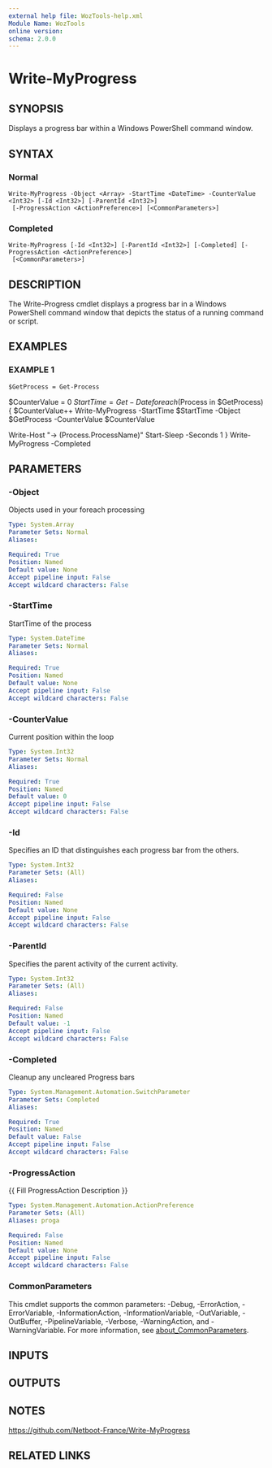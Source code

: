 ```yaml
---
external help file: WozTools-help.xml
Module Name: WozTools
online version:
schema: 2.0.0
---
```


# Write-MyProgress

## SYNOPSIS
Displays a progress bar within a Windows PowerShell command window.

## SYNTAX

### Normal
```
Write-MyProgress -Object <Array> -StartTime <DateTime> -CounterValue <Int32> [-Id <Int32>] [-ParentId <Int32>]
 [-ProgressAction <ActionPreference>] [<CommonParameters>]
```

### Completed
```
Write-MyProgress [-Id <Int32>] [-ParentId <Int32>] [-Completed] [-ProgressAction <ActionPreference>]
 [<CommonParameters>]
```

## DESCRIPTION
The Write-Progress cmdlet displays a progress bar in a Windows PowerShell command window that depicts the status of a running command or script.

## EXAMPLES

### EXAMPLE 1
```
$GetProcess = Get-Process
```

$CounterValue = 0
$StartTime = Get-Date
foreach($Process in $GetProcess) {
$CounterValue++
Write-MyProgress -StartTime $StartTime -Object $GetProcess -CounterValue $CounterValue

Write-Host "-\> $($Process.ProcessName)"
Start-Sleep -Seconds 1
}
Write-MyProgress -Completed

## PARAMETERS

### -Object
Objects used in your foreach processing

```yaml
Type: System.Array
Parameter Sets: Normal
Aliases:

Required: True
Position: Named
Default value: None
Accept pipeline input: False
Accept wildcard characters: False
```

### -StartTime
StartTime of the process

```yaml
Type: System.DateTime
Parameter Sets: Normal
Aliases:

Required: True
Position: Named
Default value: None
Accept pipeline input: False
Accept wildcard characters: False
```

### -CounterValue
Current position within the loop

```yaml
Type: System.Int32
Parameter Sets: Normal
Aliases:

Required: True
Position: Named
Default value: 0
Accept pipeline input: False
Accept wildcard characters: False
```

### -Id
Specifies an ID that distinguishes each progress bar from the others.

```yaml
Type: System.Int32
Parameter Sets: (All)
Aliases:

Required: False
Position: Named
Default value: None
Accept pipeline input: False
Accept wildcard characters: False
```

### -ParentId
Specifies the parent activity of the current activity.

```yaml
Type: System.Int32
Parameter Sets: (All)
Aliases:

Required: False
Position: Named
Default value: -1
Accept pipeline input: False
Accept wildcard characters: False
```

### -Completed
Cleanup any uncleared Progress bars

```yaml
Type: System.Management.Automation.SwitchParameter
Parameter Sets: Completed
Aliases:

Required: True
Position: Named
Default value: False
Accept pipeline input: False
Accept wildcard characters: False
```

### -ProgressAction
{{ Fill ProgressAction Description }}

```yaml
Type: System.Management.Automation.ActionPreference
Parameter Sets: (All)
Aliases: proga

Required: False
Position: Named
Default value: None
Accept pipeline input: False
Accept wildcard characters: False
```

### CommonParameters
This cmdlet supports the common parameters: -Debug, -ErrorAction, -ErrorVariable, -InformationAction, -InformationVariable, -OutVariable, -OutBuffer, -PipelineVariable, -Verbose, -WarningAction, and -WarningVariable. For more information, see [about_CommonParameters](http://go.microsoft.com/fwlink/?LinkID=113216).

## INPUTS

## OUTPUTS

## NOTES
https://github.com/Netboot-France/Write-MyProgress

## RELATED LINKS

